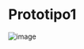 # Prototipo1
![image](https://github.com/user-attachments/assets/f7fb514f-0711-4275-a731-fe40be129467)
